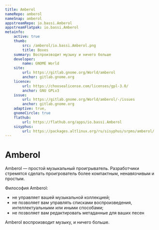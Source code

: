 ```yaml
---
title: Amberol
nameRepo: amberol
nameSnap: amberol
appstreamRepo: io.bassi.Amberol
appstreamFlatpak: io.bassi.Amberol
metainfo:
    active: true
    thumb:
        src: /amberol/io.bassi.Amberol.png
        title: Boxes
    summary: Воспроизводит музыку и ничего больше
    developer: 
        name: GNOME World
    site:
        url: https://gitlab.gnome.org/World/amberol
        anchor: gitlab.gnome.org
    licence:
        url: https://choosealicense.com/licenses/gpl-3.0/
        anchor: GNU GPLv3
    issue: 
        url: https://gitlab.gnome.org/World/amberol/-/issues
        anchor: gitlab.gnome.org
    adaptive: true,
    gnomeCircle: true
    flathub:
        url: https://flathub.org/apps/io.bassi.Amberol
    sisyphus:
        url: https://packages.altlinux.org/ru/sisyphus/srpms/amberol/
---
```


# Amberol

Amberol — простой музыкальный проигрыватель. Разработчики стремятся сделать проигрователь более компактным, ненавязчивым и простым. 

Философия Amberol:

- не управляет вашей музыкальной коллекцией; 
- не позволяет вам управлять списками воспроизведения, интеллектуальными или иными способами; 
- не позволяет вам редактировать метаданные для ваших песен

Amberol воспроизводит музыку, и ничего больше.

<!--@include: ./parts/install/software-install.md-->
